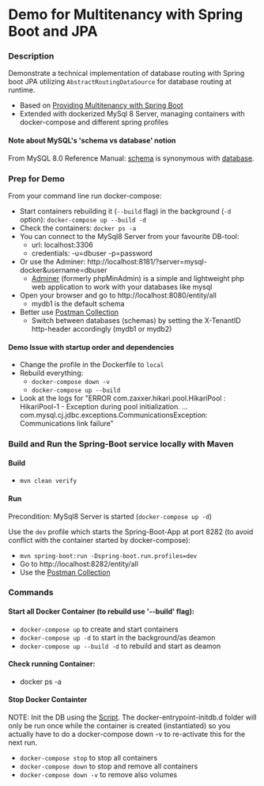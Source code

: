 # Demo for Multitenancy with Spring Boot and JPA

### Description
Demonstrate a technical implementation of database routing with Spring boot JPA utilizing
`AbstractRoutingDataSource` for database routing at runtime. 
* Based on [Providing Multitenancy with Spring Boot](https://www.bytefish.de/blog/spring_boot_multitenancy.html)
* Extended with dockerized MySql 8 Server, managing containers with docker-compose and different spring profiles

#### Note about MySQL's 'schema vs database' notion
From MySQL 8.0 Reference Manual: [schema](https://dev.mysql.com/doc/refman/8.0/en/glossary.html#glos_schema) is synonymous with [database](https://dev.mysql.com/doc/refman/8.0/en/glossary.html#glos_database).

### Prep for Demo
From your command line run docker-compose:
* Start containers rebuilding it (`--build` flag) in the background (`-d` option): `docker-compose up --build -d`
* Check the containers: `docker ps -a`
* You can connect to the MySql8 Server from your favourite DB-tool:
  * url: localhost:3306
  * credentials: -u=dbuser -p=password
* Or use the Adminer: http://localhost:8181/?server=mysql-docker&username=dbuser
  * [Adminer](https://www.adminer.org/) (formerly phpMinAdmin) is a simple and lightweight php web application to work with your databases like mysql
* Open your browser and go to http://localhost:8080/entity/all
  * mydb1 is the default schema
* Better use [Postman Collection](postman/Spring%20Boot%20Multitenancy.postman_collection.json) 
  * Switch between databases (schemas) by setting the X-TenantID http-header accordingly (mydb1 or mydb2)

#### Demo Issue with startup order and dependencies
* Change the profile in the Dockerfile to `local`
* Rebuild everything:
  * `docker-compose down -v`
  * `docker-compose up --build`
* Look at the logs for "ERROR com.zaxxer.hikari.pool.HikariPool : HikariPool-1 - Exception during pool initialization. ... com.mysql.cj.jdbc.exceptions.CommunicationsException: Communications link failure"


### Build and Run the Spring-Boot service locally with Maven
#### Build
* `mvn clean verify`

#### Run
Precondition: MySql8 Server is started (`docker-compose up -d`) 

Use the `dev` profile which starts the Spring-Boot-App at port 8282 (to avoid conflict with the container started by docker-compose):
* `mvn spring-boot:run -Dspring-boot.run.profiles=dev`
* Go to http://localhost:8282/entity/all
* Use the [Postman Collection](postman/Spring%20Boot%20Multitenancy.postman_collection.json)


### Commands

#### Start all Docker Container (to rebuild use '--build' flag):
* `docker-compose up` to create and start containers
* `docker-compose up -d` to start in the background/as deamon
* `docker-compose up --build -d` to rebuild and start as deamon

#### Check running Container:
* docker ps -a

#### Stop Docker Containter
NOTE: Init the DB using the [Script](database-init.sql). The docker-entrypoint-initdb.d folder will only be run once
while the container is created (instantiated) so you actually have to do a docker-compose down -v to re-activate this for the next run.
* `docker-compose stop` to stop all containers
* `docker-compose down` to stop and remove all containers
* `docker-compose down -v` to remove also volumes